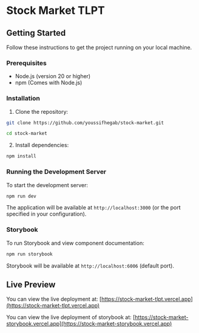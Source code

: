 # Stock Market TLPT

## Getting Started

Follow these instructions to get the project running on your local machine.

### Prerequisites

- Node.js (version 20 or higher)
- npm (Comes with Node.js)

### Installation

1. Clone the repository:

```bash
git clone https://github.com/youssifhegab/stock-market.git
```

```bash
cd stock-market
```

2. Install dependencies:

```bash
npm install
```

### Running the Development Server

To start the development server:

```bash
npm run dev
```

The application will be available at `http://localhost:3000` (or the port specified in your configuration).

### Storybook

To run Storybook and view component documentation:

```bash
npm run storybook
```

Storybook will be available at `http://localhost:6006` (default port).

## Live Preview

You can view the live deployment at:
[https://stock-market-tlpt.vercel.app](https://stock-market-tlpt.vercel.app)

You can view the live deployment of storybook at:
[https://stock-market-storybook.vercel.app](https://stock-market-storybook.vercel.app)
